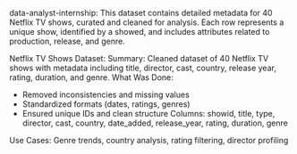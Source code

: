 data-analyst-internship:
This dataset contains detailed metadata for 40 Netflix TV shows, curated and cleaned for analysis. Each row represents a unique show, identified by a showed, and includes attributes related to production, release, and genre.

Netflix TV Shows Dataset:
Summary:
Cleaned dataset of 40 Netflix TV shows with metadata including title, director, cast, country, release year, rating, duration, and genre.
 What Was Done:
- Removed inconsistencies and missing values
- Standardized formats (dates, ratings, genres)
- Ensured unique IDs and clean structure
 Columns:
showid, title, type, director, cast, country, date_added, release_year, rating, duration, genre

Use Cases:
Genre trends, country analysis, rating filtering, director profiling


